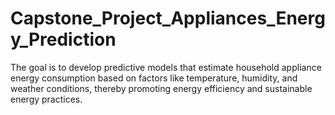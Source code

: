 # Capstone_Project_Appliances_Energy_Prediction
The goal is to develop predictive models that estimate household appliance energy consumption based on factors like temperature, humidity, and weather conditions, thereby promoting energy efficiency and sustainable energy practices.

